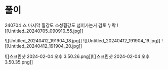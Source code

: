 # 풀이

240704 △ 마지막 휨강도 소성휨강도 넘어가는거 검토 누락
![[Untitled_20240705_090910_55.jpg]]


![[Untitled_20240412_191904_18.jpg]]
![[Untitled_20240412_191904_19.jpg]]
![[Untitled_20240412_191904_20.jpg]]



![[스크린샷 2024-02-04 오후 3.50.26.png]]![[스크린샷 2024-02-04 오후 3.50.35.png]]